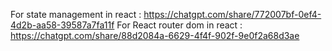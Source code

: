 For state management in react : https://chatgpt.com/share/772007bf-0ef4-4d2b-aa58-39587a7fa11f
For React router dom in react : https://chatgpt.com/share/88d2084a-6629-4f4f-902f-9e0f2a68d3ae
